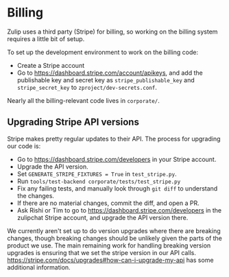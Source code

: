 # Billing

Zulip uses a third party (Stripe) for billing, so working on the billing
system requires a little bit of setup.

To set up the development environment to work on the billing code:
* Create a Stripe account
* Go to <https://dashboard.stripe.com/account/apikeys>, and add the
  publishable key and secret key as `stripe_publishable_key` and
  `stripe_secret_key` to `zproject/dev-secrets.conf`.

Nearly all the billing-relevant code lives in `corporate/`.

## Upgrading Stripe API versions

Stripe makes pretty regular updates to their API. The process for upgrading
our code is:
* Go to <https://dashboard.stripe.com/developers> in your Stripe account.
* Upgrade the API version.
* Set `GENERATE_STRIPE_FIXTURES = True` in `test_stripe.py`.
* Run `tools/test-backend corporate/tests/test_stripe.py`
* Fix any failing tests, and manually look through `git diff` to understand
  the changes.
* If there are no material changes, commit the diff, and open a PR.
* Ask Rishi or Tim to go to <https://dashboard.stripe.com/developers> in the
  zulipchat Stripe account, and upgrade the API version there.

We currently aren't set up to do version upgrades where there are breaking
changes, though breaking changes should be unlikely given the parts of the
product we use. The main remaining work for handling breaking version upgrades
is ensuring that we set the stripe version in our API calls.
<https://stripe.com/docs/upgrades#how-can-i-upgrade-my-api> has some
additional information.
